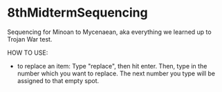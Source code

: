 # 8thMidtermSequencing
Sequencing for Minoan to Mycenaean, aka everything we learned up to Trojan War test.

HOW TO USE:
- to replace an item:
  Type "replace", then hit enter. Then, type in the number which you want to replace. The next number you type will be assigned to that empty spot.
